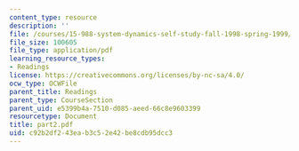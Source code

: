 ```yaml
---
content_type: resource
description: ''
file: /courses/15-988-system-dynamics-self-study-fall-1998-spring-1999/c92b2df243eab3c52e42be8cdb95dcc3_part2.pdf
file_size: 100605
file_type: application/pdf
learning_resource_types:
- Readings
license: https://creativecommons.org/licenses/by-nc-sa/4.0/
ocw_type: OCWFile
parent_title: Readings
parent_type: CourseSection
parent_uid: e5399b4a-7510-d085-aeed-66c8e9603399
resourcetype: Document
title: part2.pdf
uid: c92b2df2-43ea-b3c5-2e42-be8cdb95dcc3
---
```

